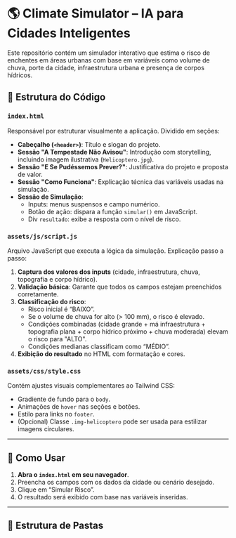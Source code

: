 # 🌎 Climate Simulator – IA para Cidades Inteligentes

Este repositório contém um simulador interativo que estima o risco de enchentes em áreas urbanas com base em variáveis como volume de chuva, porte da cidade, infraestrutura urbana e presença de corpos hídricos.

## 🧩 Estrutura do Código

### `index.html`

Responsável por estruturar visualmente a aplicação. Dividido em seções:

- **Cabeçalho (`<header>`)**: Título e slogan do projeto.
- **Sessão "A Tempestade Não Avisou"**: Introdução com storytelling, incluindo imagem ilustrativa (`Helicoptero.jpg`).
- **Sessão "E Se Pudéssemos Prever?"**: Justificativa do projeto e proposta de valor.
- **Sessão "Como Funciona"**: Explicação técnica das variáveis usadas na simulação.
- **Sessão de Simulação**:
  - Inputs: menus suspensos e campo numérico.
  - Botão de ação: dispara a função `simular()` em JavaScript.
  - Div `resultado`: exibe a resposta com o nível de risco.

### `assets/js/script.js`

Arquivo JavaScript que executa a lógica da simulação. Explicação passo a passo:

1. **Captura dos valores dos inputs** (cidade, infraestrutura, chuva, topografia e corpo hídrico).
2. **Validação básica**: Garante que todos os campos estejam preenchidos corretamente.
3. **Classificação do risco**:
   - Risco inicial é “BAIXO”.
   - Se o volume de chuva for alto (> 100 mm), o risco é elevado.
   - Condições combinadas (cidade grande + má infraestrutura + topografia plana + corpo hídrico próximo + chuva moderada) elevam o risco para "ALTO".
   - Condições medianas classificam como “MÉDIO”.
4. **Exibição do resultado** no HTML com formatação e cores.

### `assets/css/style.css`

Contém ajustes visuais complementares ao Tailwind CSS:

- Gradiente de fundo para o `body`.
- Animações de `hover` nas seções e botões.
- Estilo para links no `footer`.
- (Opcional) Classe `.img-helicoptero` pode ser usada para estilizar imagens circulares.

---

## 🧪 Como Usar

1. **Abra o `index.html` em seu navegador**.
2. Preencha os campos com os dados da cidade ou cenário desejado.
3. Clique em “Simular Risco”.
4. O resultado será exibido com base nas variáveis inseridas.

---

## 📂 Estrutura de Pastas

